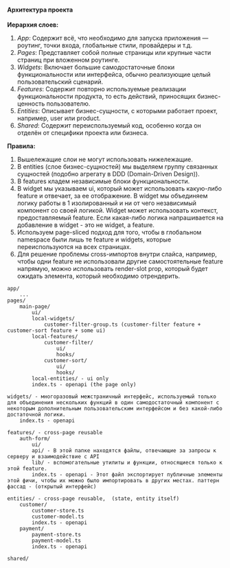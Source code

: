 #### Архитектура проекта

**Иерархия слоев:**
1. *App*: Содержит всё, что необходимо для запуска приложения — роутинг, точки входа, глобальные стили, провайдеры и т.д.
2. *Pages*: Представляет собой полные страницы или крупные части страниц при вложенном роутинге.
3. *Widgets*: Включает большие самодостаточные блоки функциональности или интерфейса, обычно реализующие целый пользовательский сценарий.
4. *Features*: Содержит повторно используемые реализации функциональности продукта, то есть действий, приносящих бизнес-ценность пользователю.
5. *Entities*: Описывает бизнес-сущности, с которыми работает проект, например, user или product.
6. *Shared*: Содержит переиспользуемый код, особенно когда он отделён от специфики проекта или бизнеса.

**Правила:**
1) Вышележащие слои не могут использовать нижележащие.
2) В entities (слое бизнес-сущностей) мы выделяем группу связанных сущностей (подобно агрегату в DDD (Domain-Driven Design)).
3) В features кладем независимые блоки функциональности.
4) В widget мы указываем ui, который может использовать какую-либо feature и отвечает, за ее отображение. В widget мы объединяем логику работы в 1 изолированный и ни от чего независимый компонент со своей логикой. Widget может использовать контекст, предоставляемый feature. Если какая-либо логика напрашивается на добавление в widget - это не widget, a feature.
5) Используем page-sliced подход для того, чтобы в глобальном namespace были лишь те feature и widgets, которые переиспользуются на всех страницах.
6) Для решение проблемы cross-импортов внутри слайса, например, чтобы одни feature не использовали другие самостоятельные feature напрямую, можно использовать render-slot prop, который будет ожидать элемента, который необходимо отрендерить.

```text
app/
    ...
pages/
    main-page/
        ui/         
        local-widgets/
            customer-filter-group.ts (customer-filter feature + customer-sort feature + some ui)
        local-features/
            customer-filter/
                ui/
                hooks/
            customer-sort/
                ui/
                hooks/
        local-entities/ - ui only 
        index.ts - openapi (the page only)
                 
widgets/ - многоразовый межстраничный интерфейс, используемый только для объединения нескольких функций в один самодостаточный компонент с некоторым дополнительным пользовательским интерфейсом и без какой-либо достаточной логики.
    index.ts - openapi
                    
features/ - cross-page reusable 
    auth-form/
        ui/
        api/ - В этой папке находятся файлы, отвечающие за запросы к серверу и взаимодействие с API
        lib/ - вспомогательные утилиты и функции, относящиеся только к этой feature.
        index.ts - openapi - Этот файл экспортирует публичные элементы этой фичи, чтобы их можно было импортировать в других местах. паттерн фассад - (открытый интерфейс)
        
entities/ - cross-page reusable,  (state, entity itself)
    customer/
        customer-store.ts
        customer-model.ts
        index.ts - openapi
    payment/
        payment-store.ts
        payment-model.ts
        index.ts - openapi

shared/
```

